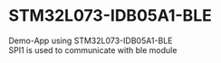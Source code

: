# STM32L073-IDB05A1-BLE
Demo-App using STM32L073-IDB05A1-BLE</br>
SPI1 is used to communicate with ble module</br>

